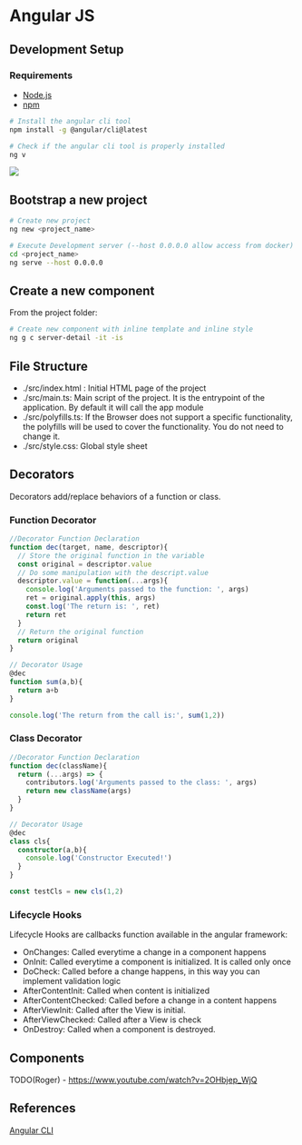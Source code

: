 # Angular JS

## Development Setup

### Requirements 

- [Node.js](https://nodejs.org)
- [npm](https://www.npmjs.com/get-npm)

```sh
# Install the angular cli tool 
npm install -g @angular/cli@latest

# Check if the angular cli tool is properly installed
ng v
```

![](http://tinyurl.com/y49a8heb)

## Bootstrap a new project 

```sh
# Create new project 
ng new <project_name>

# Execute Development server (--host 0.0.0.0 allow access from docker)
cd <project_name>
ng serve --host 0.0.0.0
```

## Create a new component

From the project folder:

```sh
# Create new component with inline template and inline style
ng g c server-detail -it -is
```

## File Structure

- ./src/index.html : Initial HTML page of the project
- ./src/main.ts: Main script of the project. It is the entrypoint of the application. By default it will call the app module
- ./src/polyfills.ts: If the Browser does not support a specific functionality, the polyfills will be used to cover the functionality. You do not need to change it.
- ./src/style.css: Global style sheet

## Decorators

Decorators add/replace behaviors of a function or class.

### Function Decorator

```ts 
//Decorator Function Declaration
function dec(target, name, descriptor){
  // Store the original function in the variable
  const original = descriptor.value
  // Do some manipulation with the descript.value
  descriptor.value = function(...args){
    console.log('Arguments passed to the function: ', args)
    ret = original.apply(this, args)
    const.log('The return is: ', ret)
    return ret
  }
  // Return the original function
  return original
}

// Decorator Usage
@dec 
function sum(a,b){
  return a+b
}

console.log('The return from the call is:', sum(1,2))
```

### Class Decorator

```ts
//Decorator Function Declaration 
function dec(className){
  return (...args) => {
    contributors.log('Arguments passed to the class: ', args)
    return new className(args)
  }
}

// Decorator Usage
@dec 
class cls{
  constructor(a,b){
    console.log('Constructor Executed!')
  }
}

const testCls = new cls(1,2)
```

### Lifecycle Hooks 

Lifecycle Hooks are callbacks function available in the angular framework:

- OnChanges: Called everytime a change in a component happens
- OnInit: Called everytime a component is initialized. It is called only once
- DoCheck: Called before a change happens, in this way you can implement validation logic
- AfterContentInit: Called when content is initialized
- AfterContentChecked: Called before a change in a content happens
- AfterViewInit: Called after the View is initial.
- AfterViewChecked: Called after a View is check
- OnDestroy: Called when a component is destroyed.

## Components

TODO(Roger) - https://www.youtube.com/watch?v=2OHbjep_WjQ

## References

[Angular CLI](https://angular.io/cli)
